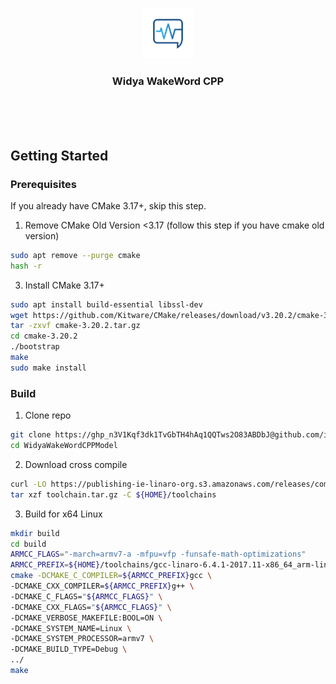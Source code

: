 
<!-- PROJECT LOGO -->
<br />
<p align="center">
  <a href="https://github.com/ilhamfzri/widya-wicara-diarization">
    <img src="images/logo.png" alt="Logo" width="80" height="80">
  </a>

  <h3 align="center">Widya WakeWord CPP</h3>

  <p align="center">
<!--     Audio to Text Automation Transciption -->
    <br />
<!--     <a href="https://github.com/ilhamfzri/widya-wicara-diarization"><strong>Explore the docs »</strong></a> -->
    <br />
    <br />
<!--     <a href="https://colab.research.google.com/drive/13NL3jdqpWEKPUdREq6OGKb91MCQfcQfy?usp=sharing">View Demo</a> -->
    <!-- ·
    <a href="https://github.com/ilhamfzri/widya-wicara-diarization">Report Bug</a>
    ·
    <a href="https://github.com/ilhamfzri/widya-wicara-diarization">Request Feature</a> -->
  </p>
</p>

<!-- GETTING STARTED -->
## Getting Started
### Prerequisites
If you already have CMake 3.17+, skip this step.
 1. Remove CMake Old Version <3.17 (follow this step if you have cmake old version)
  ```sh
  sudo apt remove --purge cmake
  hash -r
  ```
 3. Install CMake 3.17+ 
   ```sh
  sudo apt install build-essential libssl-dev
  wget https://github.com/Kitware/CMake/releases/download/v3.20.2/cmake-3.20.2.tar.gz
  tar -zxvf cmake-3.20.2.tar.gz
  cd cmake-3.20.2
  ./bootstrap
  make 
  sudo make install 
  ```
  
  ### Build 
 1. Clone repo
  ```sh
  git clone https://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@github.com/ilhamfzri/WidyaWakeWordCPPModel.git
  cd WidyaWakeWordCPPModel
  ```

 2. Download cross compile
 ```sh
 curl -LO https://publishing-ie-linaro-org.s3.amazonaws.com/releases/components/toolchain/binaries/6.4-2017.11/arm-linux-gnueabihf/gcc-linaro-6.4.1-2017.11-x86_64_arm-linux-gnueabihf.tar.xz?Signature=VfyvQEjKz4mWRhKcIS4Soq3KbfA%3D&Expires=1636427417&AWSAccessKeyId=AKIAIELXV2RYNAHFUP7A -o toolchain.tar.gz
 tar xzf toolchain.tar.gz -C ${HOME}/toolchains
 
 ```
 3. Build for x64 Linux
  ```sh
  mkdir build
  cd build
  ARMCC_FLAGS="-march=armv7-a -mfpu=vfp -funsafe-math-optimizations"
  ARMCC_PREFIX=${HOME}/toolchains/gcc-linaro-6.4.1-2017.11-x86_64_arm-linux-gnueabihf/bin/arm-linux-gnueabihf-
  cmake -DCMAKE_C_COMPILER=${ARMCC_PREFIX}gcc \
  -DCMAKE_CXX_COMPILER=${ARMCC_PREFIX}g++ \
  -DCMAKE_C_FLAGS="${ARMCC_FLAGS}" \
  -DCMAKE_CXX_FLAGS="${ARMCC_FLAGS}" \
  -DCMAKE_VERBOSE_MAKEFILE:BOOL=ON \
  -DCMAKE_SYSTEM_NAME=Linux \
  -DCMAKE_SYSTEM_PROCESSOR=armv7 \
  -DCMAKE_BUILD_TYPE=Debug \
  ../
  make
  ```
